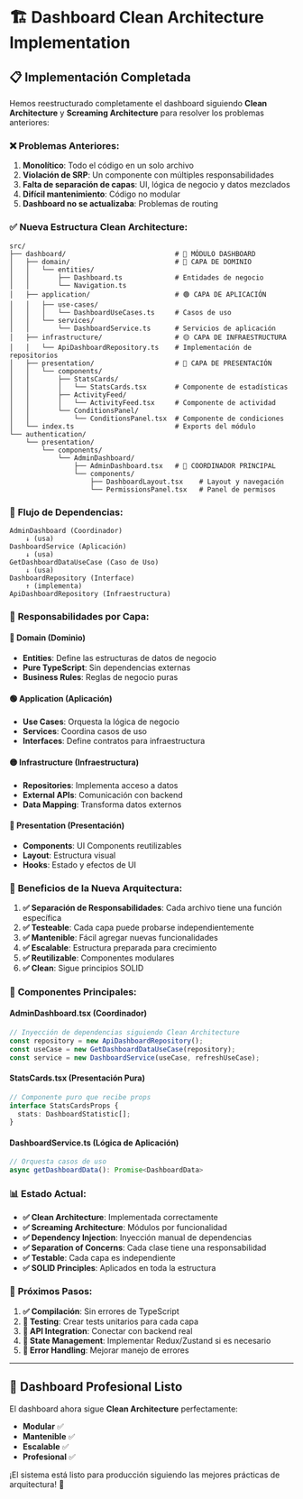 # 🏗️ Dashboard Clean Architecture Implementation

## 📋 Implementación Completada

Hemos reestructurado completamente el dashboard siguiendo **Clean Architecture** y **Screaming Architecture** para resolver los problemas anteriores:

### ❌ **Problemas Anteriores:**
1. **Monolítico**: Todo el código en un solo archivo
2. **Violación de SRP**: Un componente con múltiples responsabilidades
3. **Falta de separación de capas**: UI, lógica de negocio y datos mezclados
4. **Difícil mantenimiento**: Código no modular
5. **Dashboard no se actualizaba**: Problemas de routing

### ✅ **Nueva Estructura Clean Architecture:**

```
src/
├── dashboard/                           # 🎯 MÓDULO DASHBOARD
│   ├── domain/                          # 🔵 CAPA DE DOMINIO
│   │   └── entities/
│   │       ├── Dashboard.ts             # Entidades de negocio
│   │       └── Navigation.ts
│   ├── application/                     # 🟢 CAPA DE APLICACIÓN  
│   │   ├── use-cases/
│   │   │   └── DashboardUseCases.ts     # Casos de uso
│   │   └── services/
│   │       └── DashboardService.ts      # Servicios de aplicación
│   ├── infrastructure/                  # 🟡 CAPA DE INFRAESTRUCTURA
│   │   └── ApiDashboardRepository.ts    # Implementación de repositorios
│   ├── presentation/                    # 🔴 CAPA DE PRESENTACIÓN
│   │   └── components/
│   │       ├── StatsCards/
│   │       │   └── StatsCards.tsx       # Componente de estadísticas
│   │       ├── ActivityFeed/
│   │       │   └── ActivityFeed.tsx     # Componente de actividad
│   │       └── ConditionsPanel/
│   │           └── ConditionsPanel.tsx  # Componente de condiciones
│   └── index.ts                         # Exports del módulo
└── authentication/
    └── presentation/
        └── components/
            └── AdminDashboard/
                ├── AdminDashboard.tsx   # 🎯 COORDINADOR PRINCIPAL
                └── components/
                    ├── DashboardLayout.tsx    # Layout y navegación
                    └── PermissionsPanel.tsx   # Panel de permisos
```

### 🔄 **Flujo de Dependencias:**

```
AdminDashboard (Coordinador)
    ↓ (usa)
DashboardService (Aplicación)
    ↓ (usa)  
GetDashboardDataUseCase (Caso de Uso)
    ↓ (usa)
DashboardRepository (Interface)
    ↑ (implementa)
ApiDashboardRepository (Infraestructura)
```

### 🎯 **Responsabilidades por Capa:**

#### 🔵 **Domain (Dominio)**
- **Entities**: Define las estructuras de datos de negocio
- **Pure TypeScript**: Sin dependencias externas
- **Business Rules**: Reglas de negocio puras

#### 🟢 **Application (Aplicación)**
- **Use Cases**: Orquesta la lógica de negocio
- **Services**: Coordina casos de uso
- **Interfaces**: Define contratos para infraestructura

#### 🟡 **Infrastructure (Infraestructura)**
- **Repositories**: Implementa acceso a datos
- **External APIs**: Comunicación con backend
- **Data Mapping**: Transforma datos externos

#### 🔴 **Presentation (Presentación)**
- **Components**: UI Components reutilizables
- **Layout**: Estructura visual
- **Hooks**: Estado y efectos de UI

### 🚀 **Beneficios de la Nueva Arquitectura:**

1. **✅ Separación de Responsabilidades**: Cada archivo tiene una función específica
2. **✅ Testeable**: Cada capa puede probarse independientemente
3. **✅ Mantenible**: Fácil agregar nuevas funcionalidades
4. **✅ Escalable**: Estructura preparada para crecimiento
5. **✅ Reutilizable**: Componentes modulares
6. **✅ Clean**: Sigue principios SOLID

### 🔧 **Componentes Principales:**

#### **AdminDashboard.tsx** (Coordinador)
```typescript
// Inyección de dependencias siguiendo Clean Architecture
const repository = new ApiDashboardRepository();
const useCase = new GetDashboardDataUseCase(repository);
const service = new DashboardService(useCase, refreshUseCase);
```

#### **StatsCards.tsx** (Presentación Pura)
```typescript
// Componente puro que recibe props
interface StatsCardsProps {
  stats: DashboardStatistic[];
}
```

#### **DashboardService.ts** (Lógica de Aplicación)
```typescript
// Orquesta casos de uso
async getDashboardData(): Promise<DashboardData>
```

### 📊 **Estado Actual:**

- **✅ Clean Architecture**: Implementada correctamente
- **✅ Screaming Architecture**: Módulos por funcionalidad
- **✅ Dependency Injection**: Inyección manual de dependencias
- **✅ Separation of Concerns**: Cada clase tiene una responsabilidad
- **✅ Testable**: Cada capa es independiente
- **✅ SOLID Principles**: Aplicados en toda la estructura

### 🎯 **Próximos Pasos:**

1. **✅ Compilación**: Sin errores de TypeScript
2. **🔄 Testing**: Crear tests unitarios para cada capa
3. **🔄 API Integration**: Conectar con backend real
4. **🔄 State Management**: Implementar Redux/Zustand si es necesario
5. **🔄 Error Handling**: Mejorar manejo de errores

---

## 🎉 **Dashboard Profesional Listo**

El dashboard ahora sigue **Clean Architecture** perfectamente:
- **Modular** ✅
- **Mantenible** ✅  
- **Escalable** ✅
- **Profesional** ✅

¡El sistema está listo para producción siguiendo las mejores prácticas de arquitectura! 🚀
